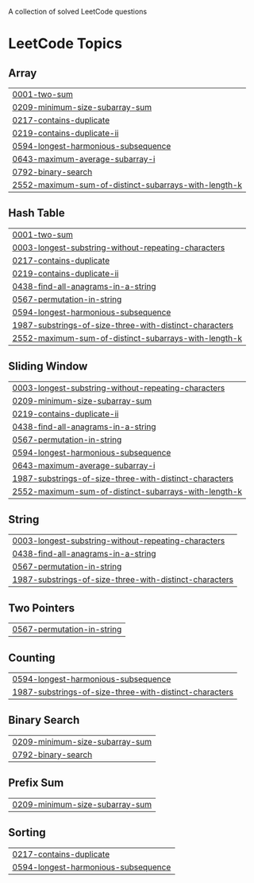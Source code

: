 A collection of solved LeetCode questions

<!---LeetCode Topics Start-->
# LeetCode Topics
## Array
|  |
| ------- |
| [0001-two-sum](https://github.com/SpruceGabriela/leetcode-solutions/tree/master/0001-two-sum) |
| [0209-minimum-size-subarray-sum](https://github.com/SpruceGabriela/leetcode-solutions/tree/master/0209-minimum-size-subarray-sum) |
| [0217-contains-duplicate](https://github.com/SpruceGabriela/leetcode-solutions/tree/master/0217-contains-duplicate) |
| [0219-contains-duplicate-ii](https://github.com/SpruceGabriela/leetcode-solutions/tree/master/0219-contains-duplicate-ii) |
| [0594-longest-harmonious-subsequence](https://github.com/SpruceGabriela/leetcode-solutions/tree/master/0594-longest-harmonious-subsequence) |
| [0643-maximum-average-subarray-i](https://github.com/SpruceGabriela/leetcode-solutions/tree/master/0643-maximum-average-subarray-i) |
| [0792-binary-search](https://github.com/SpruceGabriela/leetcode-solutions/tree/master/0792-binary-search) |
| [2552-maximum-sum-of-distinct-subarrays-with-length-k](https://github.com/SpruceGabriela/leetcode-solutions/tree/master/2552-maximum-sum-of-distinct-subarrays-with-length-k) |
## Hash Table
|  |
| ------- |
| [0001-two-sum](https://github.com/SpruceGabriela/leetcode-solutions/tree/master/0001-two-sum) |
| [0003-longest-substring-without-repeating-characters](https://github.com/SpruceGabriela/leetcode-solutions/tree/master/0003-longest-substring-without-repeating-characters) |
| [0217-contains-duplicate](https://github.com/SpruceGabriela/leetcode-solutions/tree/master/0217-contains-duplicate) |
| [0219-contains-duplicate-ii](https://github.com/SpruceGabriela/leetcode-solutions/tree/master/0219-contains-duplicate-ii) |
| [0438-find-all-anagrams-in-a-string](https://github.com/SpruceGabriela/leetcode-solutions/tree/master/0438-find-all-anagrams-in-a-string) |
| [0567-permutation-in-string](https://github.com/SpruceGabriela/leetcode-solutions/tree/master/0567-permutation-in-string) |
| [0594-longest-harmonious-subsequence](https://github.com/SpruceGabriela/leetcode-solutions/tree/master/0594-longest-harmonious-subsequence) |
| [1987-substrings-of-size-three-with-distinct-characters](https://github.com/SpruceGabriela/leetcode-solutions/tree/master/1987-substrings-of-size-three-with-distinct-characters) |
| [2552-maximum-sum-of-distinct-subarrays-with-length-k](https://github.com/SpruceGabriela/leetcode-solutions/tree/master/2552-maximum-sum-of-distinct-subarrays-with-length-k) |
## Sliding Window
|  |
| ------- |
| [0003-longest-substring-without-repeating-characters](https://github.com/SpruceGabriela/leetcode-solutions/tree/master/0003-longest-substring-without-repeating-characters) |
| [0209-minimum-size-subarray-sum](https://github.com/SpruceGabriela/leetcode-solutions/tree/master/0209-minimum-size-subarray-sum) |
| [0219-contains-duplicate-ii](https://github.com/SpruceGabriela/leetcode-solutions/tree/master/0219-contains-duplicate-ii) |
| [0438-find-all-anagrams-in-a-string](https://github.com/SpruceGabriela/leetcode-solutions/tree/master/0438-find-all-anagrams-in-a-string) |
| [0567-permutation-in-string](https://github.com/SpruceGabriela/leetcode-solutions/tree/master/0567-permutation-in-string) |
| [0594-longest-harmonious-subsequence](https://github.com/SpruceGabriela/leetcode-solutions/tree/master/0594-longest-harmonious-subsequence) |
| [0643-maximum-average-subarray-i](https://github.com/SpruceGabriela/leetcode-solutions/tree/master/0643-maximum-average-subarray-i) |
| [1987-substrings-of-size-three-with-distinct-characters](https://github.com/SpruceGabriela/leetcode-solutions/tree/master/1987-substrings-of-size-three-with-distinct-characters) |
| [2552-maximum-sum-of-distinct-subarrays-with-length-k](https://github.com/SpruceGabriela/leetcode-solutions/tree/master/2552-maximum-sum-of-distinct-subarrays-with-length-k) |
## String
|  |
| ------- |
| [0003-longest-substring-without-repeating-characters](https://github.com/SpruceGabriela/leetcode-solutions/tree/master/0003-longest-substring-without-repeating-characters) |
| [0438-find-all-anagrams-in-a-string](https://github.com/SpruceGabriela/leetcode-solutions/tree/master/0438-find-all-anagrams-in-a-string) |
| [0567-permutation-in-string](https://github.com/SpruceGabriela/leetcode-solutions/tree/master/0567-permutation-in-string) |
| [1987-substrings-of-size-three-with-distinct-characters](https://github.com/SpruceGabriela/leetcode-solutions/tree/master/1987-substrings-of-size-three-with-distinct-characters) |
## Two Pointers
|  |
| ------- |
| [0567-permutation-in-string](https://github.com/SpruceGabriela/leetcode-solutions/tree/master/0567-permutation-in-string) |
## Counting
|  |
| ------- |
| [0594-longest-harmonious-subsequence](https://github.com/SpruceGabriela/leetcode-solutions/tree/master/0594-longest-harmonious-subsequence) |
| [1987-substrings-of-size-three-with-distinct-characters](https://github.com/SpruceGabriela/leetcode-solutions/tree/master/1987-substrings-of-size-three-with-distinct-characters) |
## Binary Search
|  |
| ------- |
| [0209-minimum-size-subarray-sum](https://github.com/SpruceGabriela/leetcode-solutions/tree/master/0209-minimum-size-subarray-sum) |
| [0792-binary-search](https://github.com/SpruceGabriela/leetcode-solutions/tree/master/0792-binary-search) |
## Prefix Sum
|  |
| ------- |
| [0209-minimum-size-subarray-sum](https://github.com/SpruceGabriela/leetcode-solutions/tree/master/0209-minimum-size-subarray-sum) |
## Sorting
|  |
| ------- |
| [0217-contains-duplicate](https://github.com/SpruceGabriela/leetcode-solutions/tree/master/0217-contains-duplicate) |
| [0594-longest-harmonious-subsequence](https://github.com/SpruceGabriela/leetcode-solutions/tree/master/0594-longest-harmonious-subsequence) |
<!---LeetCode Topics End-->